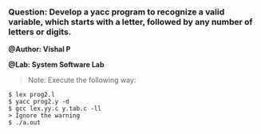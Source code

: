 ### Question: Develop a yacc program to recognize a valid variable, which starts with a letter, followed by any number of letters or digits.

**@Author: Vishal P**

**@Lab: System Software Lab**

> Note: Execute the following way:

```
$ lex prog2.l
$ yacc prog2.y -d
$ gcc lex.yy.c y.tab.c -ll
> Ignore the warning
$ ./a.out
```
